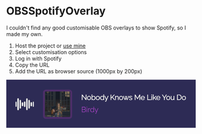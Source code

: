 # OBSSpotifyOverlay
 
I couldn't find any good customisable OBS overlays to show Spotify, so I made my own.

1. Host the project or [use mine](obs.larsfl.com)
2. Select customisation options
3. Log in with Spotify
4. Copy the URL
5. Add the URL as browser source (1000px by 200px)

![overlay preview](preview.png)
